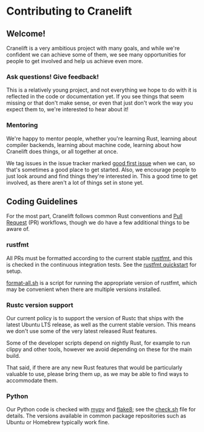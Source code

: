 # Contributing to Cranelift

## Welcome!

Cranelift is a very ambitious project with many goals, and while we're
confident we can achieve some of them, we see many opportunities for people
to get involved and help us achieve even more.

### Ask questions! Give feedback!

This is a relatively young project, and not everything we hope to do with it
is reflected in the code or documentation yet. If you see things that seem
missing or that don't make sense, or even that just don't work the way you
expect them to, we're interested to hear about it!

### Mentoring

We're happy to mentor people, whether you're learning Rust, learning about
compiler backends, learning about machine code, learning about how Cranelift
does things, or all together at once.

We tag issues in the issue tracker marked [good first issue] when we can, so
that's sometimes a good place to get started. Also, we encourage people to just
look around and find things they're interested in. This a good time to get
involved, as there aren't a lot of things set in stone yet.

[good first issue]: https://github.com/CraneStation/cranelift/issues?q=is%3Aissue+is%3Aopen+label%3A%22good+first+issue%22

## Coding Guidelines

For the most part, Cranelift follows common Rust conventions and
[Pull Request] (PR) workflows, though we do have a few additional things to
be aware of.

[Pull Request]: https://help.github.com/articles/about-pull-requests/

### rustfmt

All PRs must be formatted according to the current stable [rustfmt], and this
is checked in the continuous integration tests. See the [rustfmt quickstart]
for setup.

[format-all.sh] is a script for running the appropriate version of rustfmt,
which may be convenient when there are multiple versions installed.

[rustfmt]: https://github.com/rust-lang-nursery/rustfmt
[rustfmt quickstart]: https://github.com/rust-lang-nursery/rustfmt#quick-start
[format-all.sh]: https://github.com/CraneStation/cranelift/blob/master/format-all.sh

### Rustc version support

Our current policy is to support the version of Rustc that ships with the
latest Ubuntu LTS release, as well as the current stable version. This means
we don't use some of the very latest released Rust features.

Some of the developer scripts depend on nightly Rust, for example to run
clippy and other tools, however we avoid depending on these for the main
build.

That said, if there are any new Rust features that would be particularly
valuable to use, please bring them up, as we may be able to find ways to
accommodate them.

### Python

Our Python code is checked with [mypy](http://mypy-lang.org/) and
[flake8](http://flake8.pycqa.org/en/latest/); see the
[check.sh](https://github.com/CraneStation/cranelift/blob/master/lib/codegen/meta-python/check.sh)
file for details. The versions available in common package repositories such
as Ubuntu or Homebrew typically work fine.
